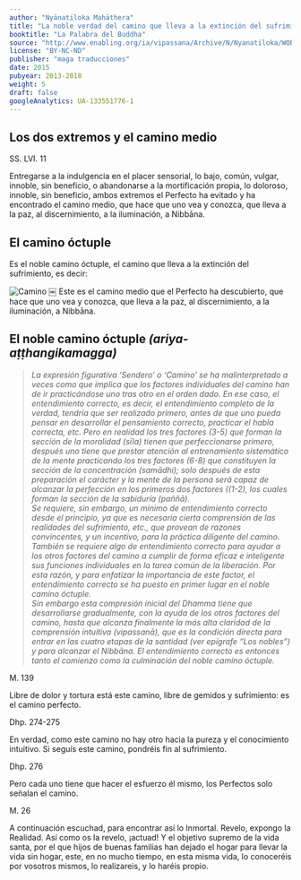 ```yaml
---
author: "Nyānatiloka Mahāthera"
title: "La noble verdad del camino que lleva a la extinción del sufrimiento"
booktitle: "La Palabra del Buddha"
source: "http://www.enabling.org/ia/vipassana/Archive/N/Nyanatiloka/WOB/index.html"
license: "BY-NC-ND"
publisher: "maga traducciones"
date: 2015
pubyear: 2013-2018 
weight: 5
draft: false
googleAnalytics: UA-133551776-1
---
```


## Los dos extremos y el camino medio  

SS. LVI. 11  

Entregarse a la indulgencia en el placer sensorial, lo bajo, común, vulgar, innoble, sin beneficio, o abandonarse a la mortificación propia, lo doloroso, innoble, sin beneficio, ambos extremos el Perfecto ha evitado y ha encontrado el camino medio, que hace que uno vea y conozca, que lleva a la paz, al discernimiento, a la iluminación, a Nibbāna.  

## El camino óctuple  

Es el noble camino óctuple, el camino que lleva a la extinción del sufrimiento, es decir:  

![Camino](/media/8-path.png)
￼
Este es el camino medio que el Perfecto ha descubierto, que hace que uno vea y conozca, que lleva a la paz, al discernimiento, a la iluminación, a Nibbāna.  

## El noble camino óctuple *(ariya-aṭṭhangikamagga)*  

> *La expresión figurativa ‘Sendero’ o ‘Camino’ se ha malinterpretado a veces como que implica que los factores individuales del camino han de ir practicándose uno tras otro en el orden dado. En ese caso, el entendimiento correcto, es decir, el entendimiento completo de la verdad, tendría que ser realizado primero, antes de que uno pueda pensar en desarrollar el pensamiento correcto, practicar el habla correcta, etc. Pero en realidad los tres factores (3-5) que forman la sección de la moralidad (sīla) tienen que perfeccionarse primero, después uno tiene que prestar atención al entrenamiento sistemático de la mente practicando los tres factores (6-8) que constituyen la sección de la concentración (samādhi); solo después de esta preparación el carácter y la mente de la persona será capaz de alcanzar la perfección en los primeros dos factores ((1-2), los cuales forman la sección de la sabiduría (paññā).  
Se requiere, sin embargo, un mínimo de entendimiento correcto desde el principio, ya que es necesaria cierta comprensión de las realidades del sufrimiento, etc., que provean de razones convincentes, y un incentivo, para la práctica diligente del camino. También se requiere algo de entendimiento correcto para ayudar a los otros factores del camino a cumplir de forma eficaz e inteligente sus funciones individuales en la tarea común de la liberación. Por esta razón, y para enfatizar la importancia de este factor, el entendimiento correcto se ha puesto en primer lugar en el noble camino óctuple.  
Sin embargo esta compresión inicial del Dhamma tiene que desarrollarse gradualmente, con la ayuda de los otros factores del camino, hasta que alcanza finalmente la más alta claridad de la comprensión intuitiva (vipassanā), que es la condición directa para entrar en las cuatro etapas de la santidad (ver epígrafe “Los nobles”) y para alcanzar el Nibbāna.
El entendimiento correcto es entonces tanto el comienzo como la culminación del noble camino óctuple.*  

M. 139  

Libre de dolor y tortura está este camino, libre de gemidos y sufrimiento: es el camino perfecto.  

Dhp. 274-275  

En verdad, como este camino no hay otro hacia la pureza y el conocimiento intuitivo. Si seguís este camino, pondréis fin al sufrimiento.  

Dhp. 276  

Pero cada uno tiene que hacer el esfuerzo él mismo, los Perfectos solo señalan el camino.  

M. 26  

A continuación escuchad, para encontrar así lo Inmortal. Revelo, expongo la Realidad. Así como os la revelo, ¡actuad! Y el objetivo supremo de la vida santa, por el que hijos de buenas familias han dejado el hogar para llevar la vida sin hogar, este, en no mucho tiempo, en esta misma vida, lo conoceréis por vosotros mismos, lo realizareis, y lo haréis propio.  

